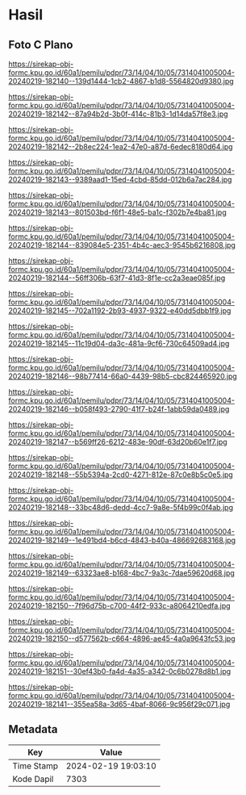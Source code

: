 # Hasil

## Foto C Plano

https://sirekap-obj-formc.kpu.go.id/60a1/pemilu/pdpr/73/14/04/10/05/7314041005004-20240219-182140--139d1444-1cb2-4867-b1d8-5564820d9380.jpg

https://sirekap-obj-formc.kpu.go.id/60a1/pemilu/pdpr/73/14/04/10/05/7314041005004-20240219-182142--87a94b2d-3b0f-414c-81b3-1d14da57f8e3.jpg

https://sirekap-obj-formc.kpu.go.id/60a1/pemilu/pdpr/73/14/04/10/05/7314041005004-20240219-182142--2b8ec224-1ea2-47e0-a87d-6edec8180d64.jpg

https://sirekap-obj-formc.kpu.go.id/60a1/pemilu/pdpr/73/14/04/10/05/7314041005004-20240219-182143--9389aad1-15ed-4cbd-85dd-012b6a7ac284.jpg

https://sirekap-obj-formc.kpu.go.id/60a1/pemilu/pdpr/73/14/04/10/05/7314041005004-20240219-182143--801503bd-f6f1-48e5-ba1c-f302b7e4ba81.jpg

https://sirekap-obj-formc.kpu.go.id/60a1/pemilu/pdpr/73/14/04/10/05/7314041005004-20240219-182144--839084e5-2351-4b4c-aec3-9545b6216808.jpg

https://sirekap-obj-formc.kpu.go.id/60a1/pemilu/pdpr/73/14/04/10/05/7314041005004-20240219-182144--56ff306b-63f7-41d3-8f1e-cc2a3eae085f.jpg

https://sirekap-obj-formc.kpu.go.id/60a1/pemilu/pdpr/73/14/04/10/05/7314041005004-20240219-182145--702a1192-2b93-4937-9322-e40dd5dbb1f9.jpg

https://sirekap-obj-formc.kpu.go.id/60a1/pemilu/pdpr/73/14/04/10/05/7314041005004-20240219-182145--11c19d04-da3c-481a-9cf6-730c64509ad4.jpg

https://sirekap-obj-formc.kpu.go.id/60a1/pemilu/pdpr/73/14/04/10/05/7314041005004-20240219-182146--98b77414-66a0-4439-98b5-cbc824465920.jpg

https://sirekap-obj-formc.kpu.go.id/60a1/pemilu/pdpr/73/14/04/10/05/7314041005004-20240219-182146--b058f493-2790-41f7-b24f-1abb59da0489.jpg

https://sirekap-obj-formc.kpu.go.id/60a1/pemilu/pdpr/73/14/04/10/05/7314041005004-20240219-182147--b569ff26-6212-483e-90df-63d20b60e1f7.jpg

https://sirekap-obj-formc.kpu.go.id/60a1/pemilu/pdpr/73/14/04/10/05/7314041005004-20240219-182148--55b5394a-2cd0-4271-812e-87c0e8b5c0e5.jpg

https://sirekap-obj-formc.kpu.go.id/60a1/pemilu/pdpr/73/14/04/10/05/7314041005004-20240219-182148--33bc48d6-dedd-4cc7-9a8e-5f4b99c0f4ab.jpg

https://sirekap-obj-formc.kpu.go.id/60a1/pemilu/pdpr/73/14/04/10/05/7314041005004-20240219-182149--1e491bd4-b6cd-4843-b40a-486692683168.jpg

https://sirekap-obj-formc.kpu.go.id/60a1/pemilu/pdpr/73/14/04/10/05/7314041005004-20240219-182149--63323ae8-b168-4bc7-9a3c-7dae59620d68.jpg

https://sirekap-obj-formc.kpu.go.id/60a1/pemilu/pdpr/73/14/04/10/05/7314041005004-20240219-182150--7f96d75b-c700-44f2-933c-a8064210edfa.jpg

https://sirekap-obj-formc.kpu.go.id/60a1/pemilu/pdpr/73/14/04/10/05/7314041005004-20240219-182150--d577562b-c664-4896-ae45-4a0a9643fc53.jpg

https://sirekap-obj-formc.kpu.go.id/60a1/pemilu/pdpr/73/14/04/10/05/7314041005004-20240219-182151--30ef43b0-fa4d-4a35-a342-0c6b0278d8b1.jpg

https://sirekap-obj-formc.kpu.go.id/60a1/pemilu/pdpr/73/14/04/10/05/7314041005004-20240219-182141--355ea58a-3d65-4baf-8066-9c956f29c071.jpg


## Metadata

| Key        | Value               |
| ---------- | ------------------- |
| Time Stamp | 2024-02-19 19:03:10 |
| Kode Dapil | 7303                |




